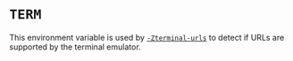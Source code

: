 # `TERM`

This environment variable is used by [`-Zterminal-urls`] to detect if URLs are supported by the terminal emulator.

[`-Zterminal-urls`]: ../compiler-flags/terminal-urls.html

